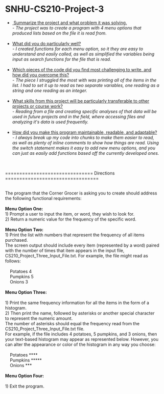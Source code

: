 # SNHU-CS210-Project-3
<ul>
<li><span style="text-decoration: underline;">&nbsp;Summarize the project and what problem it was solving.</span> <br />- <em>The project was to create a program with 4 menu options that produced lists based on the file it is read from.<br /><br /></em></li>
<li><span style="text-decoration: underline;">What did you do particularly well?</span><br /><em>- I created functions for each menu option, so it they are easy to understand and easily called, as well as simplified the variables being input as search functions for the file that is read.<br /><br /></em></li>
<li><span style="text-decoration: underline;">Which pieces of the code did you find most challenging to write, and how did you overcome this?</span><br />-&nbsp;<em>The piece I struggled the most with was printing all of the items in the list. I had to set it up to read as two separate variables, one reading as a string and one reading as an integer.<br /><br /></em></li>
<li><span style="text-decoration: underline;">What skills from this project will be particularly transferable to other projects or course work?</span><br />- <em>Reading&nbsp;from a file and creating specific analyses of that data will be used in future projects and in the field, where accessing files and analyzing it's data is used frequently.</em><br /><br /></li>
<li><span style="text-decoration: underline;">How did you make this program maintainable, readable, and adaptable?</span><br />-&nbsp;<em>I always break up my code into chunks to make them easier to read, as well as plenty of inline comments to show how things are read. Using the switch statement makes it easy to add new menu options, and you can just as easily add functions based off the currently developed ones.</em></li>
</ul>
<p><br /> <br /> =============================== Directions =================================</p>
<p><br /> The program that the Corner Grocer is asking you to create should address the following functional requirements: <br /> <br /> <strong>Menu Option One:</strong> <br /> 1) Prompt a user to input the item, or word, they wish to look for. <br /> 2) Return a numeric value for the frequency of the specific word.<br /> <br /> <strong>Menu Option Two:</strong> <br /> 1) Print the list with numbers that represent the frequency of all items purchased.<br /> The screen output should include every item (represented by a word) paired with the number of times that item appears in the input file, CS210_Project_Three_Input_File.txt. For example, the file might read as follows: <br /> <br />&nbsp; &nbsp; Potatoes 4 <br />&nbsp; &nbsp; Pumpkins 5 <br />&nbsp; &nbsp; Onions 3 <br /> <br /> <strong>Menu Option Three:</strong> <br /> <br /> 1) Print the same frequency information for all the items in the form of a histogram. <br /> 2) Then print the name, followed by asterisks or another special character to represent the numeric amount. <br /> The number of asterisks should equal the frequency read from the CS210_Project_Three_Input_File.txt file. <br /> For example, if the file includes 4 potatoes, 5 pumpkins, and 3 onions, then your text-based histogram may appear as represented below. However, you can alter the appearance or color of the histogram in any way you choose: <br /> <br />&nbsp; &nbsp; Potatoes **** <br />&nbsp; &nbsp; Pumpkins ***** <br />&nbsp; &nbsp; Onions *** <br /> <br /> <strong>Menu Option Four:</strong> <br /> <br /> 1) Exit the program.</p>
